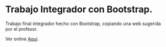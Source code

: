 # Trabajo Integrador con Bootstrap.

Trabajo final integrador hecho con Bootstrap, copiando una web sugerida por el profesor.

Ver online [Aqui](https://sebabv.github.io/trabajo-integrador/).